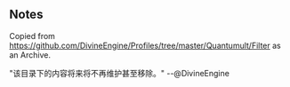 ## Notes

Copied from https://github.com/DivineEngine/Profiles/tree/master/Quantumult/Filter as an Archive.

"该目录下的内容将来将不再维护甚至移除。" --@DivineEngine
